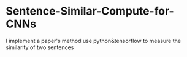 # Sentence-Similar-Compute-for-CNNs
I implement a paper's method use python&amp;tensorflow to measure the similarity of two sentences
